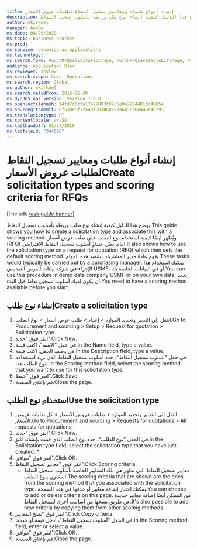 ```yaml
---
title: إنشاء أنواع طلبات ومعايير تسجيل النقاط‬ لطلبات عروض الأسعار
description: يوضح هذا الدليل كيفية إنشاء نوع طلب وربطه بأسلوب تسجيل النقاط.
author: mkirknel
manager: AnnBe
ms.date: 08/29/2018
ms.topic: business-process
ms.prod: ''
ms.service: dynamics-ax-applications
ms.technology: ''
ms.search.form: PurchRFQSolicitationType, PurchRFQCaseTableListPage, PurchCreateRFQCase, PurchRFQCaseTable, PurchRFQScoringRFQCaseCriteria, PurchRFQScoringCriteriaCopy
audience: Application User
ms.reviewer: shylaw
ms.search.scope: Core, Operations
ms.search.region: Global
ms.author: mkirknel
ms.search.validFrom: 2016-06-30
ms.dyn365.ops.version: Version 7.0.0
ms.openlocfilehash: 14fd7d0bfa17427883f97c5e0a72044016d4965e
ms.sourcegitcommit: 0f530e5f72a40f383868957a6b5cb0e446e4c795
ms.translationtype: HT
ms.contentlocale: ar-SA
ms.lasthandoff: 01/29/2019
ms.locfileid: "344606"
---
```

# <a name="create-solicitation-types-and-scoring-criteria-for-rfqs"></a><span data-ttu-id="348f0-103">إنشاء أنواع طلبات ومعايير تسجيل النقاط‬ لطلبات عروض الأسعار</span><span class="sxs-lookup"><span data-stu-id="348f0-103">Create solicitation types and scoring criteria for RFQs</span></span>

[!include [task guide banner](../../includes/task-guide-banner.md)]

<span data-ttu-id="348f0-104">يوضح هذا الدليل كيفية إنشاء نوع طلب وربطه بأسلوب تسجيل النقاط.</span><span class="sxs-lookup"><span data-stu-id="348f0-104">This guide shows you how to create a solicitation type and associate this with a scoring method.</span></span> <span data-ttu-id="348f0-105">ويُظهر أيضًا كيفية استخدام نوع الطلب على طلب عرض أسعار (RFQ) الذي يعيّن عندئذٍ أسلوب تسجيل النقاط الافتراضي.</span><span class="sxs-lookup"><span data-stu-id="348f0-105">It also shows how to use the solicitation type on a request for quotation (RFQ) which then sets the default scoring method.</span></span> <span data-ttu-id="348f0-106">يقوم عادةً مدير المشتريات بتنفيذ هذه المهام.</span><span class="sxs-lookup"><span data-stu-id="348f0-106">These tasks would typically be carried out by a purchasing manager.</span></span> <span data-ttu-id="348f0-107">يمكنك استخدام هذا الإجراء في شركة بيانات العرض التقديمي USMF، أو في البيانات الخاصة بك.</span><span class="sxs-lookup"><span data-stu-id="348f0-107">You can use this procedure in demo data company USMF or on your own data.</span></span> <span data-ttu-id="348f0-108">يجب أن يكون لديك أسلوب تسجيل نقاط قبل البدء.</span><span class="sxs-lookup"><span data-stu-id="348f0-108">You need to have a scoring method available before you start.</span></span>


## <a name="create-a-solicitation-type"></a><span data-ttu-id="348f0-109">إنشاء نوع طلب</span><span class="sxs-lookup"><span data-stu-id="348f0-109">Create a solicitation type</span></span>
1. <span data-ttu-id="348f0-110">انتقل إلى التدبير وتحديد الموارد > إعداد > طلب عرض أسعار > نوع الطلب.</span><span class="sxs-lookup"><span data-stu-id="348f0-110">Go to Procurement and sourcing > Setup > Request for quotation > Solicitation type.</span></span>
2. <span data-ttu-id="348f0-111">انقر فوق "جديد".</span><span class="sxs-lookup"><span data-stu-id="348f0-111">Click New.</span></span>
3. <span data-ttu-id="348f0-112">في حقل "الاسم"، اكتب قيمة.</span><span class="sxs-lookup"><span data-stu-id="348f0-112">In the Name field, type a value.</span></span>
4. <span data-ttu-id="348f0-113">في وصف الحقل، اكتب قيمة.</span><span class="sxs-lookup"><span data-stu-id="348f0-113">In the Description field, type a value.</span></span>
5. <span data-ttu-id="348f0-114">في حقل "أسلوب تسجيل النقاط"، حدد أسلوب تسجيل النقاط الذي تريد استخدامه لنوع الطلب هذا.</span><span class="sxs-lookup"><span data-stu-id="348f0-114">In the Scoring method field, select the scoring method that you want to use for this solicitation type.</span></span>
6. <span data-ttu-id="348f0-115">انقر فوق "حفظ".</span><span class="sxs-lookup"><span data-stu-id="348f0-115">Click Save.</span></span>
7. <span data-ttu-id="348f0-116">قم بإغلاق الصفحة.</span><span class="sxs-lookup"><span data-stu-id="348f0-116">Close the page.</span></span>

## <a name="use-the-solicitation-type"></a><span data-ttu-id="348f0-117">استخدام نوع الطلب</span><span class="sxs-lookup"><span data-stu-id="348f0-117">Use the solicitation type</span></span>
1. <span data-ttu-id="348f0-118">انتقل إلى التدبير وتحديد الموارد > طلبات عروض الأسعار‬ > كل طلبات عروض الأسعار‬.</span><span class="sxs-lookup"><span data-stu-id="348f0-118">Go to Procurement and sourcing > Requests for quotations > All requests for quotations.</span></span>
2. <span data-ttu-id="348f0-119">انقر فوق "جديد".</span><span class="sxs-lookup"><span data-stu-id="348f0-119">Click New.</span></span>
3. <span data-ttu-id="348f0-120">في الحقل "نوع الطلب"، حدد نوع الطلب الذي قمت بإنشائه للتوّ.</span><span class="sxs-lookup"><span data-stu-id="348f0-120">In the Solicitation type field, select the solicitation type that you have just created.</span></span> 
    *   
4. <span data-ttu-id="348f0-121">انقر فوق "موافق".</span><span class="sxs-lookup"><span data-stu-id="348f0-121">Click OK.</span></span>
5. <span data-ttu-id="348f0-122">انقر فوق "معايير تسجيل النقاط".</span><span class="sxs-lookup"><span data-stu-id="348f0-122">Click Scoring criteria.</span></span>
    * <span data-ttu-id="348f0-123">معايير تسجيل النقاط التي تظهر هي تلك المعايير الخاصة بأسلوب تسجيل النقاط المقترن بنوع الطلب.</span><span class="sxs-lookup"><span data-stu-id="348f0-123">The scoring criteria that are shown are the ones from the scoring method that you associated with the solicitation type.</span></span> <span data-ttu-id="348f0-124">يمكنك اختيار إضافة معايير أو حذفها في هذه الصفحة.</span><span class="sxs-lookup"><span data-stu-id="348f0-124">You can choose to add or delete criteria on this page.</span></span> <span data-ttu-id="348f0-125">من الممكن أيضًا إضافة معايير جديدة عن طريق نسخها من أساليب أخرى لتسجيل النقاط.</span><span class="sxs-lookup"><span data-stu-id="348f0-125">It's also possible to add new criteria by copying them from other scoring methods.</span></span>  
6. <span data-ttu-id="348f0-126">انقر فوق "نسخ المعايير".</span><span class="sxs-lookup"><span data-stu-id="348f0-126">Click Copy criteria.</span></span>
7. <span data-ttu-id="348f0-127">في الحقل "أسلوب تسجيل النقاط"، أدخل قيمة أو حددها.</span><span class="sxs-lookup"><span data-stu-id="348f0-127">In the Scoring method field, enter or select a value.</span></span>
8. <span data-ttu-id="348f0-128">انقر فوق "موافق".</span><span class="sxs-lookup"><span data-stu-id="348f0-128">Click OK.</span></span>
9. <span data-ttu-id="348f0-129">قم بإغلاق الصفحة.</span><span class="sxs-lookup"><span data-stu-id="348f0-129">Close the page.</span></span>

